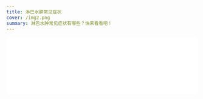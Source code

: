 ```yaml
---
title: 淋巴水肿常见症状
cover: /img2.png
summary: 淋巴水肿常见症状有哪些？快来看看吧！
---
```


<iframe src="//player.bilibili.com/player.html?aid=729790784&bvid=BV1AS4y1s77R&cid=811464500&page=1" scrolling="no" border="0" frameborder="no" framespacing="0" allowfullscreen="true" width="100%"> </iframe>
